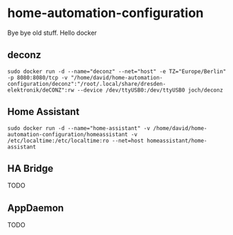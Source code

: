 # home-automation-configuration
Bye bye old stuff. Hello docker


## deconz
```
sudo docker run -d --name="deconz" --net="host" -e TZ="Europe/Berlin" -p 8080:8080/tcp -v "/home/david/home-automation-configuration/deconz":"/root/.local/share/dresden-elektronik/deCONZ":rw --device /dev/ttyUSB0:/dev/ttyUSB0 joch/deconz
```

## Home Assistant
```
sudo docker run -d --name="home-assistant" -v /home/david/home-automation-configuration/homeassistant -v /etc/localtime:/etc/localtime:ro --net=host homeassistant/home-assistant
```

## HA Bridge
TODO


## AppDaemon
TODO
